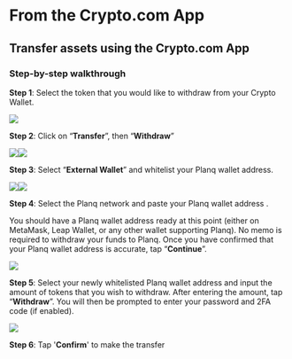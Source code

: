 # From the Crypto.com App

## Transfer assets using the Crypto.com App

### Step-by-step walkthrough

**Step 1**: Select the token that you would like to withdraw from your Crypto Wallet.

![](../assets/cdcapp1.png)

**Step 2**: Click on “**Transfer**”, then “**Withdraw**”

![](../assets/cdcapp2-1.png)![](../assets/cdcapp2-2.png)

**Step 3**: Select “**External Wallet**” and whitelist your Planq wallet address.

![](../assets/cdcapp3-1.png)![](../assets/cdcapp3-2.png)

**Step 4**: Select the Planq network and paste your Planq wallet address .

You should have a Planq wallet address ready at this point (either on MetaMask, Leap Wallet, or any other wallet supporting Planq). No memo is required to withdraw your funds to Planq. Once you have confirmed that your Planq wallet address is accurate, tap “**Continue**”.

![](../assets/cdcapp4.png)

**Step 5**: Select your newly whitelisted Planq wallet address and input the amount of tokens that you wish to withdraw. After entering the amount, tap “**Withdraw**”. You will then be prompted to enter your password and 2FA code (if enabled).

![](../assets/cdcapp5.png)

**Step 6**: Tap '**Confirm**' to make the transfer
